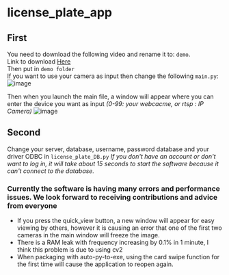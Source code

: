 # license_plate_app
## First
You need to download the following video and rename it to: `demo`.  
Link to download [Here](https://www.youtube.com/watch?v=o4bRh9zzJaU)  
Then put in `demo folder`  
If you want to use your camera as input then change the following `main.py`:  
![image](https://github.com/NguyenDucQuan12/license_plate_app/assets/68120446/b6b62f5a-7236-4b83-97e3-e5b40657c969)  

Then when you launch the main file, a window will appear where you can enter the device you want as input *(0-99: your webcacme, or rtsp : IP Camera)*
![image](https://github.com/NguyenDucQuan12/license_plate_app/assets/68120446/d4dbd0c2-7f5e-4974-bd1c-7e613c7f11b3)

## Second
Change your server, database, username, password database and your driver ODBC in `license_plate_DB.py`
*If you don't have an account or don't want to log in, it will take about 15 seconds to start the software because it can't connect to the database.*

### Currently the software is having many errors and performance issues. We look forward to receiving contributions and advice from everyone
* If you press the quick_view button, a new window will appear for easy viewing by others, however it is causing an error that one of the first two cameras in the main window will freeze the image.
* There is a RAM leak with frequency increasing by 0.1% in 1 minute, I think this problem is due to using cv2
* When packaging with auto-py-to-exe, using the card swipe function for the first time will cause the application to reopen again.

